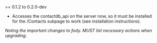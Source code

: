== 0.1.2 to 0.2.0-dev

 * Accesses the contactdb\_api on the server now, so it must be installed
   for the /Contacts subpage to work (see installation instructions).


_Noting the important changes to fody.
MUST list necessary actions when upgrading._
